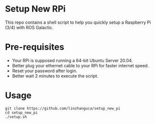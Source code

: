 # Setup New RPi
This repo contains a shell script to help you quickly setup a Raspberry Pi (3/4) with ROS Galactic.

# Pre-requisites
- Your RPi is supposed running a 64-bit Ubuntu Server 20.04.
- Better plug your ethernet cable to your RPi for faster internet speed.
- Reset your password after login.
- Better wait 2 minutes to execute the script.

# Usage
```shell
git clone https://github.com/linzhanguca/setup_new_pi
cd setup_new_pi
./setup.sh
```
